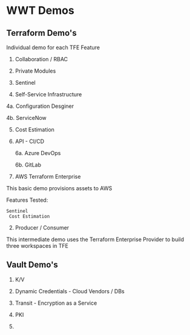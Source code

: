 <h1> WWT Demos </h1>





<h2>Terraform Demo's</h2>

Individual demo for each TFE Feature


1. Collaboration / RBAC


2. Private Modules


3. Sentinel


4. Self-Service Infrastructure 

  4a. Configuration Desginer

  4b. ServiceNow


5. Cost Estimation

6. API - CI/CD

   6a. Azure DevOps
   
   6b. GitLab


1. AWS Terraform Enterprise 

This basic demo provisions assets to AWS

Features Tested: 

    Sentinel
	 Cost Estimation
	 
2. Producer / Consumer

This intermediate demo uses the Terraform Enterprise Provider to build three workspaces in TFE 

<h2>Vault Demo's</h2>

1. K/V 

2. Dynamic Credentials - Cloud Vendors / DBs

3. Transit - Encryption as a Service

4. PKI

5. 
